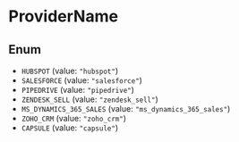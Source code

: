 # ProviderName

## Enum

* `HUBSPOT` (value: `"hubspot"`)
* `SALESFORCE` (value: `"salesforce"`)
* `PIPEDRIVE` (value: `"pipedrive"`)
* `ZENDESK_SELL` (value: `"zendesk_sell"`)
* `MS_DYNAMICS_365_SALES` (value: `"ms_dynamics_365_sales"`)
* `ZOHO_CRM` (value: `"zoho_crm"`)
* `CAPSULE` (value: `"capsule"`)
